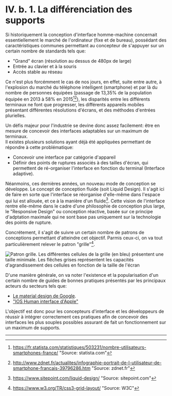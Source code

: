 # IV. b. 1. La différenciation des supports

Si historiquement la conception d'interface homme-machine concernait essentiellement le marché de l'ordinateur (fixe et de bureau), possédant des caractéristiques communes permettant au concepteur de s'appuyer sur un certain nombre de standards tels que:

* "Grand" écran (résolution au dessus de 480px de large)
* Entrée au clavier et à la souris
* Accès stable au réseau

Ce n'est plus forcémment le cas de nos jours, en effet, suite entre autre, à l'explosion du marché du téléphone intelligent (smartphone) et par là du nombre de personnes équipées (passage de 13,35% de la population équipée en 2013 à 58% en 2015[^1][^2]), les disparités entre les différents terminaux ne font que progresser, les différents appareils mobiles présentant différentes résolutions d'écrans, et des méthodes d'entrées plurielles.

Un défis majeur pour l'industrie se devine donc assez facilement: être en mesure de concevoir des interfaces adaptables sur un maximum de terminaux.  
Il existes plusieurs solutions ayant déjà été appliquées permettant de répondre à cette problématique:

* Concevoir une interface par catégorie d'appareil
* Définir des points de ruptures associés à des tailles d'écran, qui permettent de ré-organiser l'interface en fonction du terminal (Interface adaptive).

Néanmoins, ces dernières années, un nouveau mode de conception se développe. Le concept de conception fluide (soit Liquid Design). Il s'agit ici de faire en sorte que l'interface se réorganise d'elle-même dans l'espace qui lui est allouée, et ce à la manière d'un fluide[^3]. Cette vision de l'interface rentre elle-même dans le cadre d'une philosophie de conception plus large, le "Responsive Design" ou conception réactive, basée sur ce principe d'adptation maximale qui ne sont base pas uniquement sur la technologie des points de rupture. 

 Concrétement, il s'agit de suivre un certain nombre de patrons de conceptions permettant d'atteindre cet objectif. Parmis ceux-ci, on va tout particulièrement relever le patron "grille"[^4]. 
 
 ![Patron grille. Les différentes cellules de la grille (en bleu) présentent une taille minimale. Les flêches grises représentent les capacités d'agrandissement des cellules en fonction de la taille de l'écran](https://getflywheel.com/wp-content/uploads/2016/08/css-grid-layouts-grid-diagram.jpg)
 
 D'une manière générale, on va noter l'existence et la popularisation d'un certain nombre de guides de bonnes pratiques présentés par les principaux acteurs du secteurs tels que:
 
 * [Le material design de Google](https://material.io/guidelines/material-design/introduction.html).
 * ["IOS Human interface d'Apple"](https://developer.apple.com/ios/human-interface-guidelines/overview/design-principles/)

L'objectif est donc pour les concepteurs d'interface et les développeurs de réussir à intégrer correctement ces pratiques afin de concevoir des interfaces les plus souples possibles assurant de fait un fonctionnement sur un maximum de supports. 
 
-----

[^1]: https://fr.statista.com/statistiques/503231/nombre-utilisateurs-smartphones-france/ "Source: statista.com"
[^2]: http://www.zdnet.fr/actualites/infographie-portrait-de-l-utilisateur-de-smartphone-francais-39796286.htm "Source: zdnet.fr"
[^3]: https://www.sitepoint.com/liquid-design/ "Source: sitepoint.com"
[^4]: https://www.w3.org/TR/css3-grid-layout/ "Source: W3C"